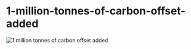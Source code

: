 # 1-million-tonnes-of-carbon-offset-added

![1 million tonnes of carbon offset added](https://user-images.githubusercontent.com/86709559/142400698-c6ee0a49-fdbb-4905-a169-2de66e6b7662.png)
